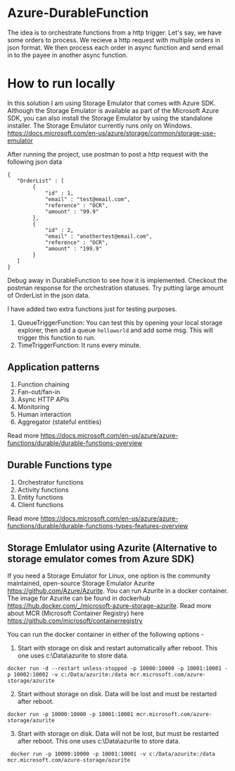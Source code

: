 # Azure-DurableFunction
The idea is to orchestrate functions from a http trigger. Let's say, we have some orders to process. We recieve a http request with multiple orders in json format. We then process each order in async function and send email in to the payee in another async function.

# How to run locally
In this solution I am using Storage Emulator that comes with Azure SDK. Although the Storage Emulator is available as part of the Microsoft Azure SDK, you can also install the Storage Emulator by using the standalone installer. The Storage Emulator currently runs only on Windows. https://docs.microsoft.com/en-us/azure/storage/common/storage-use-emulator

After running the project, use postman to post a http request with the following json data

``` 
{
   "OrderList" : [
        {
            "id" : 1,
            "email" : "test@email.com",
            "reference" : "OCR",
            "amount" : "99.9"
        },
        {
            "id" : 2,
            "email" : "anothertest@email.com",
            "reference" : "OCR",
            "amount" : "199.9"
        }
   ]
}
``` 

Debug away in DurableFunction to see how it is implemented. Checkout the postman response for the orchestration statuses. Try putting large amount of OrderList in the json data.

I have added two extra functions just for testing purposes.
1. QueueTriggerFunction: You can test this by opening your local storage explorer, then add a queue ```helloworld``` and add some msg. This will trigger this function to run.
2. TimeTriggerFunction: It runs every minute.


## Application patterns
1. Function chaining
2. Fan-out/fan-in
3. Async HTTP APIs
4. Monitoring
5. Human interaction
6. Aggregator (stateful entities)

Read more https://docs.microsoft.com/en-us/azure/azure-functions/durable/durable-functions-overview

## Durable Functions type
1. Orchestrator functions
2. Activity functions
3. Entity functions
4. Client functions

Read more https://docs.microsoft.com/en-us/azure/azure-functions/durable/durable-functions-types-features-overview

## Storage Emlulator using Azurite (Alternative to storage emulator comes from Azure SDK)
If you need a Storage Emulator for Linux, one option is the community maintained, open-source Storage Emulator Azurite https://github.com/Azure/Azurite. You can run Azurite in a docker container. The image for Azurite can be found in dockerhub https://hub.docker.com/_/microsoft-azure-storage-azurite. Read more about MCR (Microsoft Container Registry) here https://github.com/microsoft/containerregistry

You can run the docker container in either of the following options - 

1. Start with storage on disk and restart automatically after reboot. This one uses c:\Data\azurite to store data.

``` docker run -d --restart unless-stopped -p 10000:10000 -p 10001:10001 -p 10002:10002 -v c:/Data/azurite:/data mcr.microsoft.com/azure-storage/azurite ```

2. Start without storage on disk. Data will be lost and must be restarted after reboot.

``` docker run -p 10000:10000 -p 10001:10001 mcr.microsoft.com/azure-storage/azurite ```

3. Start with storage on disk. Data will not be lost, but must be restarted after reboot. This one uses c:\Data\azurite to store data.

```  docker run -p 10000:10000 -p 10001:10001 -v c:/Data/azurite:/data mcr.microsoft.com/azure-storage/azurite ``` 
